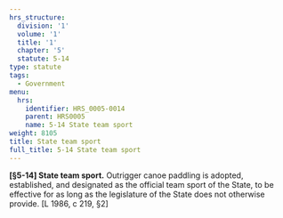 ```yaml
---
hrs_structure:
  division: '1'
  volume: '1'
  title: '1'
  chapter: '5'
  statute: 5-14
type: statute
tags:
  - Government
menu:
  hrs:
    identifier: HRS_0005-0014
    parent: HRS0005
    name: 5-14 State team sport
weight: 8105
title: State team sport
full_title: 5-14 State team sport
---
```

**[§5-14] State team sport.** Outrigger canoe paddling is adopted, established, and designated as the official team sport of the State, to be effective for as long as the legislature of the State does not otherwise provide. [L 1986, c 219, §2]